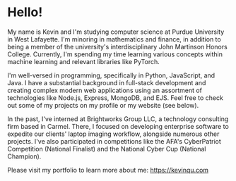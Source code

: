 # Hello!

My name is Kevin and I'm studying computer science at Purdue University in West Lafayette. I'm minoring in mathematics and finance, in addition to being a member of the university's interdisciplinary John Martinson Honors College. Currently, I'm spending my time learning various concepts within machine learning and relevant libraries like PyTorch.

I'm well-versed in programming, specifically in Python, JavaScript, and Java. I have a substantial background in full-stack development and creating complex modern web applications using an assortment of technologies like Node.js, Express, MongoDB, and EJS. Feel free to check out some of my projects on my profile or my website (see below).

In the past, I've interned at Brightworks Group LLC, a technology consulting firm based in Carmel. There, I focused on developing enterprise software to expedite our clients' laptop imaging workflow, alongside numerous other projects. I've also participated in competitions like the AFA's CyberPatriot Competition (National Finalist) and the National Cyber Cup (National Champion).

Please visit my portfolio to learn more about me: https://kevinqu.com
